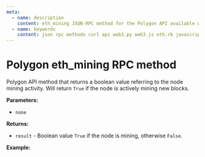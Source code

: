 ```yaml
---
meta:
  - name: description
    content: eth_mining JSON-RPC method for the Polygon API available with examples in web3.js, web3.py, eth.rb, and cURL.
  - name: keywords
    content: json rpc methods curl api web3.py web3.js eth.rb javascript python ruby polygon 
---
```


# Polygon eth_mining RPC method

Polygon API method that returns a boolean value referring to the node mining activity. Will return `True` if the node is actively mining new blocks. 

**Parameters:**  

* `none` 

**Returns:** 

* `result` - Boolean value `True` if the node is mining, otherwise `False`.

**Example:**

<CodeSwitcher :languages="{js:'web3.js', py:'web3.py', rb:'eth.rb', cr:'cURL'}">
<template v-slot:js>

``` js
// not supported, consensus engine is not ethash.
```

</template>
<template v-slot:py>

``` py
# Not supported, consensus engine is not ethash.
```

</template>
<template v-slot:rb>

``` rb
# Not supported, consensus engine is not ethash.
```

</template>
<template v-slot:cr>

``` sh
# Not supported, consensus engine is not ethash.
```

</template>
</CodeSwitcher>